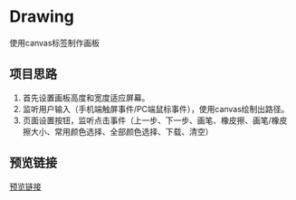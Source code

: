 # Drawing

使用canvas标签制作画板

## 项目思路

1. 首先设置画板高度和宽度适应屏幕。
2. 监听用户输入（手机端触屏事件/PC端鼠标事件），使用canvas绘制出路径。
3. 页面设置按钮，监听点击事件（上一步、下一步、画笔、橡皮擦、画笔/橡皮擦大小、常用颜色选择、全部颜色选择、下载、清空）

## 预览链接

[预览链接](https://lotu.xyz/Drawing/)